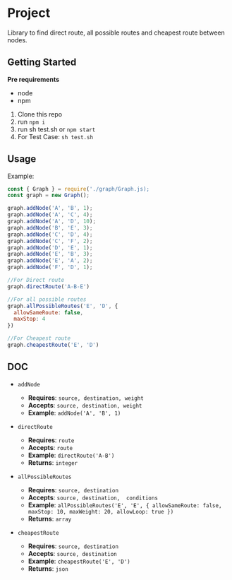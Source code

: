 # Project 

Library to find direct route, all possible routes and cheapest route between nodes.

## Getting Started
**Pre requirements**
- node
- npm

1. Clone this repo
2. run `npm i`
3. run sh test.sh or `npm start`
4. For Test Case: `sh test.sh`

## Usage

Example: 
```js
const { Graph } = require('./graph/Graph.js);
const graph = new Graph();

graph.addNode('A', 'B', 1);
graph.addNode('A', 'C', 4);
graph.addNode('A', 'D', 10);
graph.addNode('B', 'E', 3);
graph.addNode('C', 'D', 4);
graph.addNode('C', 'F', 2);
graph.addNode('D', 'E', 1);
graph.addNode('E', 'B', 3);
graph.addNode('E', 'A', 2);
graph.addNode('F', 'D', 1);

//For Direct route
graph.directRoute('A-B-E')

//For all possible routes
graph.allPossibleRoutes('E', 'D', {
  allowSameRoute: false,
  maxStop: 4
})

//For Cheapest route
graph.cheapestRoute('E', 'D')
```
## DOC
* `addNode`
  * **Requires**: `source, destination, weight`
  * **Accepts**: `source, destination, weight`
  * **Example**: ```addNode('A', 'B', 1)```

* `directRoute`
  * **Requires**: `route`
  * **Accepts**: `route`
  * **Example**: ```directRoute('A-B')```
  * **Returns**: ```integer``` 

* `allPossibleRoutes`
  * **Requires**: `source, destination`
  * **Accepts**: `source, destination,  conditions`
  * **Example**: ```allPossibleRoutes('E', 'E', {
    allowSameRoute: false,
    maxStop: 10,
    maxWeight: 20,
    allowLoop: true
  })```
  * **Returns**: `array`


* `cheapestRoute`
  * **Requires**: `source, destination`
  * **Accepts**: `source, destination`
  * **Example**: ```cheapestRoute('E', 'D')```
  * **Returns**: `json`

